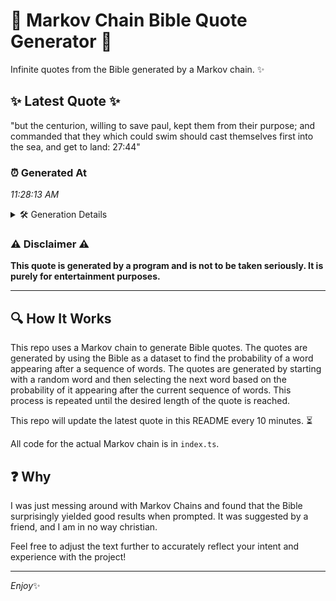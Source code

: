# 📖 Markov Chain Bible Quote Generator 📖

Infinite quotes from the Bible generated by a Markov chain. ✨

## ✨ Latest Quote ✨
"but the centurion, willing to save paul, kept them from their purpose; and commanded that they which could swim should cast themselves first into the sea, and get to land: 27:44"

### ⏰ Generated At
*11:28:13 AM*

<details>
    <summary>🛠️ Generation Details</summary>
    <p>
        <strong>🌱 Seed:</strong> but<br>
        <strong>🔄 Iterations:</strong> 30<br>
        <strong>📜 Context History:</strong><br>[ but ]: the<br>[ but, the ]: centurion,<br>[ but, the, centurion, ]: willing<br>[ but, the, centurion,, willing ]: to<br>[ but, the, centurion,, willing, to ]: save<br>[ but, the, centurion,, willing, to, save ]: paul,<br>[ the, centurion,, willing, to, save, paul, ]: kept<br>[ centurion,, willing, to, save, paul,, kept ]: them<br>[ willing, to, save, paul,, kept, them ]: from<br>[ to, save, paul,, kept, them, from ]: their<br>[ save, paul,, kept, them, from, their ]: purpose;<br>[ paul,, kept, them, from, their, purpose; ]: and<br>[ kept, them, from, their, purpose;, and ]: commanded<br>[ them, from, their, purpose;, and, commanded ]: that<br>[ from, their, purpose;, and, commanded, that ]: they<br>[ their, purpose;, and, commanded, that, they ]: which<br>[ purpose;, and, commanded, that, they, which ]: could<br>[ and, commanded, that, they, which, could ]: swim<br>[ commanded, that, they, which, could, swim ]: should<br>[ that, they, which, could, swim, should ]: cast<br>[ they, which, could, swim, should, cast ]: themselves<br>[ which, could, swim, should, cast, themselves ]: first<br>[ could, swim, should, cast, themselves, first ]: into<br>[ swim, should, cast, themselves, first, into ]: the<br>[ should, cast, themselves, first, into, the ]: sea,<br>[ cast, themselves, first, into, the, sea, ]: and<br>[ themselves, first, into, the, sea,, and ]: get<br>[ first, into, the, sea,, and, get ]: to<br>[ into, the, sea,, and, get, to ]: land:<br>[ the, sea,, and, get, to, land: ]: 27:44<br>
    </p>
</details>

### ⚠️ Disclaimer ⚠️
**This quote is generated by a program and is not to be taken seriously. It is purely for entertainment purposes.**

---

## 🔍 How It Works

This repo uses a Markov chain to generate Bible quotes. The quotes are generated by using the Bible as a dataset to find the probability of a word appearing after a sequence of words. The quotes are generated by starting with a random word and then selecting the next word based on the probability of it appearing after the current sequence of words. This process is repeated until the desired length of the quote is reached.

This repo will update the latest quote in this README every 10 minutes. ⏳

All code for the actual Markov chain is in `index.ts`.

## ❓ Why

I was just messing around with Markov Chains and found that the Bible surprisingly yielded good results when prompted. 
It was suggested by a friend, and I am in no way christian.

Feel free to adjust the text further to accurately reflect your intent and experience with the project!

---

*Enjoy*✨
